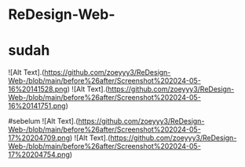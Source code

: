 # ReDesign-Web-
# sudah
![Alt Text].(https://github.com/zoeyyy3/ReDesign-Web-/blob/main/before%26after/Screenshot%202024-05-16%20141528.png) 
![Alt Text].(https://github.com/zoeyyy3/ReDesign-Web-/blob/main/before%26after/Screenshot%202024-05-16%20141751.png)

#sebelum
![Alt Text].(https://github.com/zoeyyy3/ReDesign-Web-/blob/main/before%26after/Screenshot%202024-05-17%20204709.png)
![Alt Text].(https://github.com/zoeyyy3/ReDesign-Web-/blob/main/before%26after/Screenshot%202024-05-17%20204754.png)
